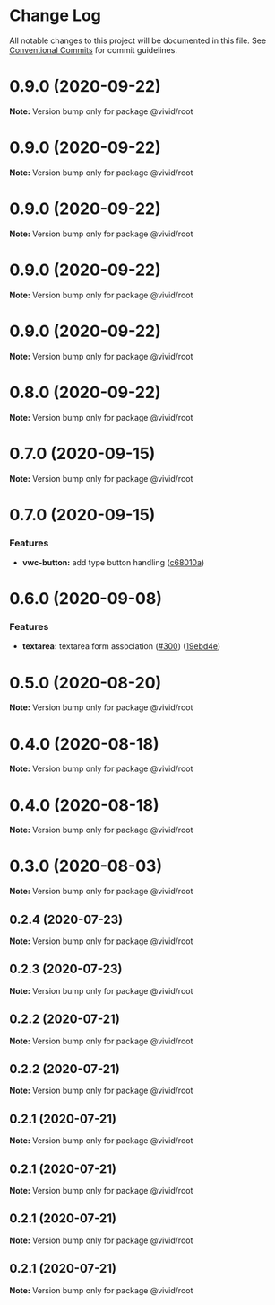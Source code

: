 # Change Log

All notable changes to this project will be documented in this file.
See [Conventional Commits](https://conventionalcommits.org) for commit guidelines.

# 0.9.0 (2020-09-22)

**Note:** Version bump only for package @vivid/root





# 0.9.0 (2020-09-22)

**Note:** Version bump only for package @vivid/root





# 0.9.0 (2020-09-22)

**Note:** Version bump only for package @vivid/root





# 0.9.0 (2020-09-22)

**Note:** Version bump only for package @vivid/root





# 0.9.0 (2020-09-22)

**Note:** Version bump only for package @vivid/root





# 0.8.0 (2020-09-22)

**Note:** Version bump only for package @vivid/root





# 0.7.0 (2020-09-15)

**Note:** Version bump only for package @vivid/root





# 0.7.0 (2020-09-15)


### Features

* **vwc-button:** add type button handling ([c68010a](https://github.com/Vonage/vivid/commit/c68010abecd205267e311cdaeb9cc9065a4c17a2))





# 0.6.0 (2020-09-08)


### Features

* **textarea:** textarea form association ([#300](https://github.com/Vonage/vivid/issues/300)) ([19ebd4e](https://github.com/Vonage/vivid/commit/19ebd4e5f694738d2687f2a9d2a24ef2fa9beb4b))





# 0.5.0 (2020-08-20)

**Note:** Version bump only for package @vivid/root





# 0.4.0 (2020-08-18)

**Note:** Version bump only for package @vivid/root





# 0.4.0 (2020-08-18)

**Note:** Version bump only for package @vivid/root





# 0.3.0 (2020-08-03)

**Note:** Version bump only for package @vivid/root





## 0.2.4 (2020-07-23)

**Note:** Version bump only for package @vivid/root





## 0.2.3 (2020-07-23)

**Note:** Version bump only for package @vivid/root





## 0.2.2 (2020-07-21)

**Note:** Version bump only for package @vivid/root





## 0.2.2 (2020-07-21)

**Note:** Version bump only for package @vivid/root





## 0.2.1 (2020-07-21)

**Note:** Version bump only for package @vivid/root





## 0.2.1 (2020-07-21)

**Note:** Version bump only for package @vivid/root





## 0.2.1 (2020-07-21)

**Note:** Version bump only for package @vivid/root





## 0.2.1 (2020-07-21)

**Note:** Version bump only for package @vivid/root

